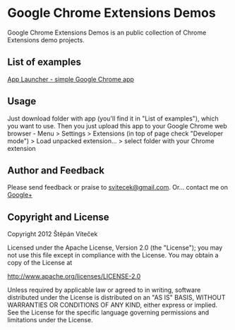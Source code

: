 Google Chrome Extensions Demos
==========
Google Chrome Extensions Demos is an public collection of Chrome Extensions demo projects. 

List of examples
-----
[App Launcher - simple Google Chrome app](https://github.com/vstepik/chrome-extensions-demos/tree/master/launcher)

Usage
-----
Just download folder with app (you'll find it in "List of examples"), which you want to use. Then you just upload this app to your Google Chrome web browser - Menu > Settings > Extensions (in top of page check "Developer mode") > Load unpacked extension... > select folder with your Chrome extension

Author and Feedback
-----
Please send feedback or praise to <a href="mailto:svitecek@gmail.com">svitecek@gmail.com</a>.
Or... contact me on [Google+](https://plus.google.com/112845969514023316897/posts)

Copyright and License
----
Copyright 2012 Štěpán Víteček

Licensed under the Apache License, Version 2.0 (the "License"); you may not use this file except in compliance with the License. You may obtain a copy of the License at

http://www.apache.org/licenses/LICENSE-2.0

Unless required by applicable law or agreed to in writing, software distributed under the License is distributed on an "AS IS" BASIS, WITHOUT WARRANTIES OR CONDITIONS OF ANY KIND, either express or implied. See the License for the specific language governing permissions and limitations under the License.
